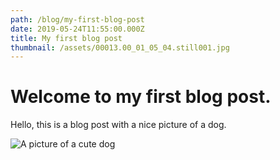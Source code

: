 ```yaml
---
path: /blog/my-first-blog-post
date: 2019-05-24T11:55:00.000Z
title: My first blog post
thumbnail: /assets/00013.00_01_05_04.still001.jpg
---
```

# Welcome to my first blog post.

Hello, this is a blog post with a nice picture of a dog.

![A picture of a cute dog](/assets/00013.00_01_05_04.still001.jpg)
